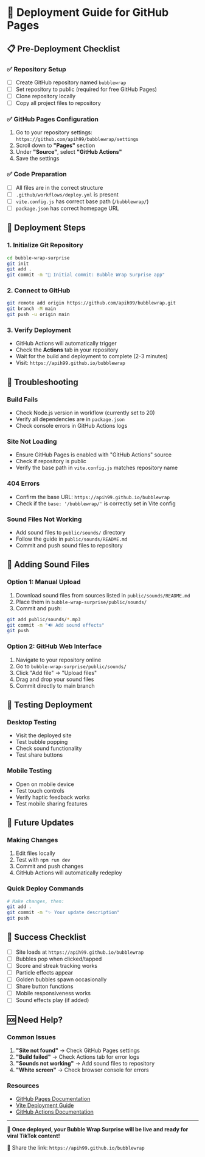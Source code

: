 # 🚀 Deployment Guide for GitHub Pages

## 📋 Pre-Deployment Checklist

### ✅ Repository Setup
- [ ] Create GitHub repository named `bubblewrap`
- [ ] Set repository to public (required for free GitHub Pages)
- [ ] Clone repository locally
- [ ] Copy all project files to repository

### ✅ GitHub Pages Configuration
1. Go to your repository settings: `https://github.com/apih99/bubblewrap/settings`
2. Scroll down to **"Pages"** section
3. Under **"Source"**, select **"GitHub Actions"**
4. Save the settings

### ✅ Code Preparation
- [ ] All files are in the correct structure
- [ ] `.github/workflows/deploy.yml` is present
- [ ] `vite.config.js` has correct base path (`/bubblewrap/`)
- [ ] `package.json` has correct homepage URL

## 🎯 Deployment Steps

### 1. Initialize Git Repository
```bash
cd bubble-wrap-surprise
git init
git add .
git commit -m "🎉 Initial commit: Bubble Wrap Surprise app"
```

### 2. Connect to GitHub
```bash
git remote add origin https://github.com/apih99/bubblewrap.git
git branch -M main
git push -u origin main
```

### 3. Verify Deployment
- GitHub Actions will automatically trigger
- Check the **Actions** tab in your repository
- Wait for the build and deployment to complete (2-3 minutes)
- Visit: `https://apih99.github.io/bubblewrap`

## 🔧 Troubleshooting

### Build Fails
- Check Node.js version in workflow (currently set to 20)
- Verify all dependencies are in `package.json`
- Check console errors in GitHub Actions logs

### Site Not Loading
- Ensure GitHub Pages is enabled with "GitHub Actions" source
- Check if repository is public
- Verify the base path in `vite.config.js` matches repository name

### 404 Errors
- Confirm the base URL: `https://apih99.github.io/bubblewrap`
- Check if the `base: '/bubblewrap/'` is correctly set in Vite config

### Sound Files Not Working
- Add sound files to `public/sounds/` directory
- Follow the guide in `public/sounds/README.md`
- Commit and push sound files to repository

## 🎵 Adding Sound Files

### Option 1: Manual Upload
1. Download sound files from sources listed in `public/sounds/README.md`
2. Place them in `bubble-wrap-surprise/public/sounds/`
3. Commit and push:
```bash
git add public/sounds/*.mp3
git commit -m "🔊 Add sound effects"
git push
```

### Option 2: GitHub Web Interface
1. Navigate to your repository online
2. Go to `bubble-wrap-surprise/public/sounds/`
3. Click "Add file" → "Upload files"
4. Drag and drop your sound files
5. Commit directly to main branch

## 📱 Testing Deployment

### Desktop Testing
- Visit the deployed site
- Test bubble popping
- Check sound functionality
- Test share buttons

### Mobile Testing
- Open on mobile device
- Test touch controls
- Verify haptic feedback works
- Test mobile sharing features

## 🔄 Future Updates

### Making Changes
1. Edit files locally
2. Test with `npm run dev`
3. Commit and push changes
4. GitHub Actions will automatically redeploy

### Quick Deploy Commands
```bash
# Make changes, then:
git add .
git commit -m "✨ Your update description"
git push
```

## 🎯 Success Checklist

- [ ] Site loads at `https://apih99.github.io/bubblewrap`
- [ ] Bubbles pop when clicked/tapped
- [ ] Score and streak tracking works
- [ ] Particle effects appear
- [ ] Golden bubbles spawn occasionally
- [ ] Share button functions
- [ ] Mobile responsiveness works
- [ ] Sound effects play (if added)

## 🆘 Need Help?

### Common Issues
1. **"Site not found"** → Check GitHub Pages settings
2. **"Build failed"** → Check Actions tab for error logs
3. **"Sounds not working"** → Add sound files to repository
4. **"White screen"** → Check browser console for errors

### Resources
- [GitHub Pages Documentation](https://docs.github.com/en/pages)
- [Vite Deployment Guide](https://vitejs.dev/guide/static-deploy.html#github-pages)
- [GitHub Actions Documentation](https://docs.github.com/en/actions)

---

🎉 **Once deployed, your Bubble Wrap Surprise will be live and ready for viral TikTok content!**

📱 Share the link: `https://apih99.github.io/bubblewrap` 